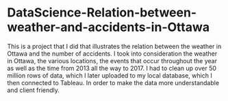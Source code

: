 # DataScience-Relation-between-weather-and-accidents-in-Ottawa
This is a project that I did that illustrates the relation between the weather in Ottawa and the number of accidents. I took into consideration the weather in Ottawa, the various locations, the events that occur throughout the year as well as the time from 2013 all the way to 2017. I had to clean up over 50 million rows of data, which I later uploaded to my local database, which I then connected to Tableau. In order to make the data more understandable and client friendly. 
